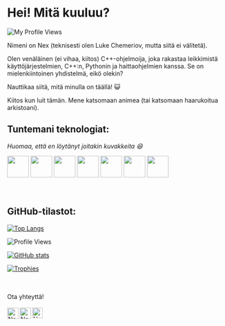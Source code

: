 
<h1>Hei! Mitä kuuluu?</h1>
<p align="left"> <img src=https://komarev.com/ghpvc/?username=LukeChemeriov alt="My Profile Views"> </p>
Nimeni on Nex (teknisesti olen Luke Chemeriov, mutta siitä ei välitetä).

Olen venäläinen (ei vihaa, kiitos) C++-ohjelmoija, joka rakastaa leikkimistä käyttöjärjestelmien, C++:n, Pythonin ja haittaohjelmien kanssa. Se on mielenkiintoinen yhdistelmä, eikö olekin?

Nauttikaa siitä, mitä minulla on täällä! 😺

Kiitos kun luit tämän. Mene katsomaan animea (tai katsomaan haarukoitua arkistoani).


<h2>Tuntemani teknologiat:</h2> 
<i>Huomaa, että en löytänyt joitakin kuvakkeita 😆</i>


<code><a href="https://img.unocero.com/2017/09/creador-cmasmas.jpg" target="_blank"><img height="50" src="https://upload.wikimedia.org/wikipedia/commons/3/35/The_C_Programming_Language_logo.svg"></a></code>
<code><a href="https://www.python.org/" target="_blank"><img height="50" src="https://www.vectorlogo.zone/logos/python/python-ar21.svg"></a></code>
<code><a href="https://www.java.com/en/" target="_blank"><img height="50" src="https://www.vectorlogo.zone/logos/java/java-ar21.svg"></a></code>
<code><a href="https://git-scm.com/" target="_blank"><img height="50" src="https://www.vectorlogo.zone/logos/git-scm/git-scm-ar21.svg"></a></code>
<code><a href="https://www.json.org/" target="_blank"><img height="50" src="https://www.vectorlogo.zone/logos/json/json-ar21.svg"></a></code>
<code><a href="https://www.linux.org/" target="_blank"><img height="50" src="https://www.vectorlogo.zone/logos/gnu_bash/gnu_bash-official.svg"></a></code>
<code><a href="https://www.ubuntu.org/" target="_blank"><img height="50" src="https://www.vectorlogo.zone/logos/ubuntu/ubuntu-ar21.svg"></a></code>
<br>
<br>
<br>
<h2>GitHub-tilastot:</h2>

[![Top Langs](https://github-readme-stats.vercel.app/api/top-langs/?username=LukeChemeriov)](https://github.com/LukeChemeriov)

![Profile Views](https://komarev.com/ghpvc/?username=LukeChemeriov)

[![GitHub stats](https://github-readme-stats.vercel.app/api?username=LukeChemeriov)](https://github.com/LukeChemeriov)

[![Trophies](https://github-profile-trophy.vercel.app/?username=LukeChemeriov&theme=nord)](https://github.com/LukeChemeriov)

<br>
<br>
Ota yhteyttä!
<br>
<br> 
  <a href="mailto:chemeriov@gmail.com" target="_blank">
    <img align="left" alt="Nex - Gmail" width="26px" src="https://www.vectorlogo.zone/logos/gmail/gmail-icon.svg" />
  </a>
  <a href="(http://tiny.cc/NexTwitter" target="_blank">
    <img align="left" alt="Nex - Twitter" width="26px" src="https://www.vectorlogo.zone/logos/twitter/twitter-official.svg" />
  </a>
  <a href="https://LukeChemeriov.github.io/" target="_blank">
    <img align="left" alt="Nex - GitHub Pages" width="24px" src="https://vectorlogo.zone/logos/github/github-icon.svg"  />
  </a>

